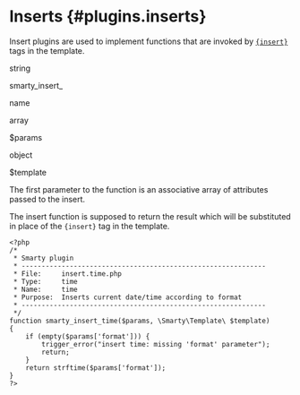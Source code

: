 Inserts {#plugins.inserts}
=======

Insert plugins are used to implement functions that are invoked by
[`{insert}`](#language.function.insert) tags in the template.

string

smarty\_insert\_

name

array

\$params

object

\$template

The first parameter to the function is an associative array of
attributes passed to the insert.

The insert function is supposed to return the result which will be
substituted in place of the `{insert}` tag in the template.


    <?php
    /*
     * Smarty plugin
     * -------------------------------------------------------------
     * File:     insert.time.php
     * Type:     time
     * Name:     time
     * Purpose:  Inserts current date/time according to format
     * -------------------------------------------------------------
     */
    function smarty_insert_time($params, \Smarty\Template\ $template)
    {
        if (empty($params['format'])) {
            trigger_error("insert time: missing 'format' parameter");
            return;
        }
        return strftime($params['format']);
    }
    ?>

         
